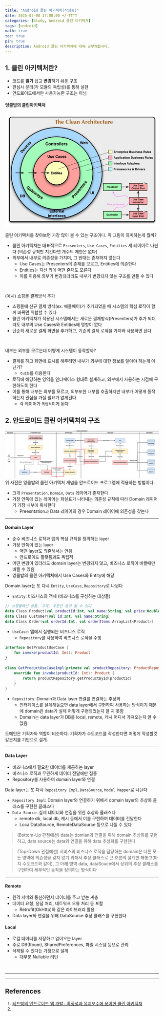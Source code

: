 ```yaml
---
title: "Android 클린 아키텍처(작성중)"
date: 2025-02-08 17:00:00 +/-TTTT
categories: [Study, Android 클린 아키텍처]
tags: [android]
math: true
toc: true
pin: true
description: Android 클린 아키텍처에 대해 공부해봅시다.
---
```


## **1. 클린 아키텍처란?**
- 코드를 **읽기** 쉽고 **변경**하기 쉬운 구조
- 관심사 분리(각 모듈의 독립성)를 통해 실현
- 안드로이드에서만 사용가능한 구조는 아님

#### 엉클밥의 클린아키텍처

![clean_architecture](/assets/img/for_post/clean_architecture.jpg)

클린 아키텍처를 찾아보면 가장 많이 볼 수 있는 구조이다. 위 그림이 의미하는게 뭘까?
- 클린 아키텍처는 대표적으로 `Presenters`, `Use Cases`, `Entities` 세 레이어로 나뉜다 (의존성 규칙만 지킨다면 개수의 제한은 없다)
- 외부에서 내부로 의존성을 가지며, 그 반대는 존재하지 않는다
    - Use Cases는 Presenters의 존재를 모르고, Entities에 의존한다
    - Entities는 자신 외에 어떤 존재도 모른다
    - 이를 이용해 외부가 변경되더라도 내부가 변경되지 않는 구조를 만들 수 있다

&nbsp;

(예시) 쇼핑몰 결제방식 추가
- 쇼핑몰에 신규 결제 방식(ex. 애플페이)가 추가되었을 때 시스템의 핵심 로직이 함께 바뀌면 위험할 수 있다
- 클린 아키텍처가 적용된 시스템에서는 새로운 결제방식(Presenters)가 추가 되더라도 내부의 Use Cases와 Entities에 영향이 없다
- 단순히 새로운 결제 화면을 추가하고, 기존의 결제 로직을 가져와 사용하면 된다

&nbsp;

내부는 외부를 모르는데 어떻게 시스템이 동작할까?
- 결제를 하고 화면에 표시를 해주려면 내부가 외부에 대한 정보를 알아야 하는게 아닌가?
    - `추상화`를 이용한다
- 로직에 해당하는 영역을 인터페이스 형태로 설계하고, 외부에서 사용하는 시점에 구현하도록 한다
- 이를 통해 내부는 외부를 모르고, 외부또한 내부를 호출하지만 내부가 어떻게 동작하는지 관심을 가질 필요가 없게된다
    - 각 레이어가 `독립적`이게 된다

## **2. 안드로이드 클린 아키텍처의 구조**

![android_clean_architecture](/assets/img/for_post/android_clean_architecture.png)
위 사진은 엉클밥의 클린 아키텍처 개념을 안드로이드 프로그램에 적용하는 방법이다.
- 크게 `Presentation`, `Domain`, `Data` 레이어가 존재한다
- 가장 안쪽에 있는 레이어는 화살표가 나타내는 의존성 규칙에 따라 Domain 레이어가 가장 내부에 위치한다
    - Preesntation과 Data 레이어의 경우 Domain 레이어에 의존성을 갖는다

--------

#### Domain Layer

- 순수 비즈니스 로직과 앱의 핵심 규칙을 정의하는 layer
- 가장 안쪽이 있는 layer
    - 어떤 layer도 의존해서는 안됨
    - 안드로이드 플랫폼과도 독립적
- 어떤 변경이 있더라도 domain layer는 변경되지 않고, 비즈니스 로직이 바뀔때만 바뀔 수 있음
- 엉클밥의 클린 아키텍처에서 Use Cases와 Entity에 해당

Domain layer는 또 다시 `Entity`, `UseCase`, `Repository`로 나뉜다
- `Entity`: 비즈니스의 객체 (비즈니스를 구성하는 대상들)
```kotlin
// 쇼핑몰에선 상품, 고객, 주문건 등이 될 수 있다
data Class Product(val productId:Int, val name:String, val price:Double)
data Class Customer(val id:Int, val name:String)
data Class Order(val orderId:Int, val orderItems:ArrayList<Product>)
```
- `UseCase`: 앱에서 실행되는 비즈니스 로직
    - `Repository`를 사용하여 비즈니스 로직을 수행
```kotlin
interface GetProductUseCase {
    fun invoke(productId: Int): Product
}

class GetProductUseCaseImpl(private val productRepository: ProductRepository): GetProductUseCase {
    override fun invoke(productId: Int): Product {
        return productRepository.getProductById(productId)
    }
}
```
- `Repository`: Domain과 Data layer 연결를 연결하는 추상화
    - 인터페이스를 설계해놓으면 data layer에서 구현하여 사용하는 방식이기 때문에 domain은 data가 실제 어떻게 구현되었는지 알 지 못함
    - Domain는 data layer가 DB를 local, remote, 캐시 어디서 가져오는지 알 수 없음


도메인은 기획자와 역할이 비슷하다. 기획자가 수도코드를 작성한다면 어떻게 작성할것 같은지를 기반으로 설계.

--------

#### Data Layer

- 비즈니스에서 필요한 데이터를 제공하는 layer
- 비즈니스 로직과 무관하게 데이터 전달에만 집중
- Repository를 사용하여 domain layer와 연결

Data layer는 또 다시 `Repository Impl`, `DataSource`, `Model Mapper`로 나뉜다
- `Repository Impl`: Domain layer와 연결하기 위해서 domain layer의 추상화 클래스를 구현한 클래스다
- `Data Source`: 실제 데이터와 연결을 위한 추상화 클래스다
    - remote db, local db, 캐시 등에서 이를 구현하여 데이터를 전달한다 
    - LocalDataSource, RemoteDataSource 등으로 나뉠 수 있다

> (Bottom-Up 관점에선) data는 domian과 연결을 위해 domain 추상화를 구현하고, data source는 data와 연결을 위해 data 추상화를 구현한다

> (Top-Down 관점에선) 서비스의 비즈니스 로직을 담당하는 domain은 다른 모든 영역에 의존성을 갖지 않기 위해서 추상 클래스로 큰 흐름의 설계만 해놓고(마치 수도코드와 같이), 그 아래 영역 data, dataSouce에서 상위의 추상 클래스를 구현하여 세부적인 동작을 정의하는 방식이다

--------

#### Remote 

- 원격 서버와 통신하면서 데이터를 주고 받는 계층
- 데이터 요청, 응답 처리, 네트워크 오류 처리 등 포함
    - Retrofit(OkHttp)와 같은 라이브러리 활용
- Data layer와 연결을 위해 DataSource 추상 클래스를 구현한다

#### Local

- 로컬 데이터를 저장하고 읽어오는 layer
- 주로 DB(Room), SharedPreferences, 파일 시스템 등으로 관리
- 삭제될 수 있다는 가정으로 설계
    - 대부분 Nullable 리턴























&nbsp;&nbsp;&nbsp;&nbsp;

-------------------
-------------------

## References
1. [테드박의 안드로이드 앱 개발 : 확장성과 유지보수에 용이한 클린 아키텍처](https://fastcampus.co.kr/dev_online_clean)
2. 